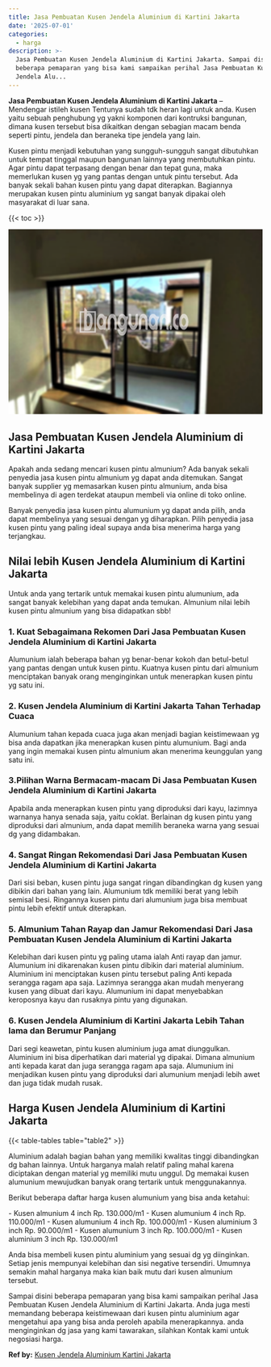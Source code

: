 ```yaml
---
title: Jasa Pembuatan Kusen Jendela Aluminium di Kartini Jakarta
date: '2025-07-01'
categories:
  - harga
description: >-
  Jasa Pembuatan Kusen Jendela Aluminium di Kartini Jakarta. Sampai disini
  beberapa pemaparan yang bisa kami sampaikan perihal Jasa Pembuatan Kusen
  Jendela Alu...
---
```


**Jasa Pembuatan Kusen Jendela Aluminium di Kartini Jakarta** – Mendengar istileh kusen Tentunya sudah tdk heran lagi untuk anda. Kusen yaitu sebuah penghubung yg yakni komponen dari kontruksi bangunan, dimana kusen tersebut bisa dikaitkan dengan sebagian macam benda seperti pintu, jendela dan beraneka tipe jendela yang lain.

Kusen pintu menjadi kebutuhan yang sungguh-sungguh sangat dibutuhkan untuk tempat tinggal maupun bangunan lainnya yang membutuhkan pintu. Agar pintu dapat terpasang dengan benar dan tepat guna, maka memerlukan kusen yg yang pantas dengan untuk pintu tersebut. Ada banyak sekali bahan kusen pintu yang dapat diterapkan. Bagiannya merupakan kusen pintu aluminium yg sangat banyak dipakai oleh masyarakat di luar sana.

{{< toc >}}

![Jasa Pembuatan Kusen Jendela Aluminium di Kartini Jakarta](/images/harga-kusen-jendela-alumunium-06.png)

## Jasa Pembuatan Kusen Jendela Aluminium di Kartini Jakarta

Apakah anda sedang mencari kusen pintu almunium? Ada banyak sekali penyedia jasa kusen pintu almunium yg dapat anda ditemukan. Sangat banyak supplier yg memasarkan kusen pintu almunium, anda bisa membelinya di agen terdekat ataupun membeli via online di toko online.

Banyak penyedia jasa kusen pintu alumunium yg dapat anda pilih, anda dapat membelinya yang sesuai dengan yg diharapkan. Pilih penyedia jasa kusen pintu yang paling ideal supaya anda bisa menerima harga yang terjangkau.

## Nilai lebih Kusen Jendela Aluminium di Kartini Jakarta

Untuk anda yang tertarik untuk memakai kusen pintu alumunium, ada sangat banyak kelebihan yang dapat anda temukan. Almunium nilai lebih kusen pintu almunium yang bisa didapatkan sbb!

### 1\. Kuat Sebagaimana Rekomen Dari Jasa Pembuatan Kusen Jendela Aluminium di Kartini Jakarta

Alumunium ialah beberapa bahan yg benar-benar kokoh dan betul-betul yang pantas dengan untuk kusen pintu. Kuatnya kusen pintu dari almunium menciptakan banyak orang menginginkan untuk menerapkan kusen pintu yg satu ini.

### 2\. Kusen Jendela Aluminium di Kartini Jakarta Tahan Terhadap Cuaca

Alumunium tahan kepada cuaca juga akan menjadi bagian keistimewaan yg bisa anda dapatkan jika menerapkan kusen pintu alumunium. Bagi anda yang ingin memakai kusen pintu almunium akan menerima keunggulan yang satu ini.

### 3.Pilihan Warna Bermacam-macam Di Jasa Pembuatan Kusen Jendela Aluminium di Kartini Jakarta

Apabila anda menerapkan kusen pintu yang diproduksi dari kayu, lazimnya warnanya hanya senada saja, yaitu coklat. Berlainan dg kusen pintu yang diproduksi dari almunium, anda dapat memilih beraneka warna yang sesuai dg yang didambakan.

### 4\. Sangat Ringan Rekomendasi Dari Jasa Pembuatan Kusen Jendela Aluminium di Kartini Jakarta

Dari sisi beban, kusen pintu juga sangat ringan dibandingkan dg kusen yang dibikin dari bahan yang lain. Alumunium tdk memiliki berat yang lebih semisal besi. Ringannya kusen pintu dari alumunium juga bisa membuat pintu lebih efektif untuk diterapkan.

### 5\. Almunium Tahan Rayap dan Jamur Rekomendasi Dari Jasa Pembuatan Kusen Jendela Aluminium di Kartini Jakarta

Kelebihan dari kusen pintu yg paling utama ialah Anti rayap dan jamur. Alumunium ini dikarenakan kusen pintu dibikin dari material aluminium. Aluminium ini menciptakan kusen pintu tersebut paling Anti kepada serangga ragam apa saja. Lazimnya serangga akan mudah menyerang kusen yang dibuat dari kayu. Alumunium ini dapat menyebabkan keroposnya kayu dan rusaknya pintu yang digunakan.

### 6\. Kusen Jendela Aluminium di Kartini Jakarta Lebih Tahan lama dan Berumur Panjang

Dari segi keawetan, pintu kusen aluminium juga amat diunggulkan. Aluminium ini bisa diperhatikan dari material yg dipakai. Dimana almunium anti kepada karat dan juga serangga ragam apa saja. Alumunium ini menjadikan kusen pintu yang diproduksi dari alumunium menjadi lebih awet dan juga tidak mudah rusak.

## Harga Kusen Jendela Aluminium di Kartini Jakarta

{{< table-tables table="table2" >}}

Aluminium adalah bagian bahan yang memiliki kwalitas tinggi dibandingkan dg bahan lainnya. Untuk harganya malah relatif paling mahal karena diciptakan dengan material yg memiliki mutu unggul. Dg memakai kusen alumunium mewujudkan banyak orang tertarik untuk menggunakannya.

Berikut beberapa daftar harga kusen alumunium yang bisa anda ketahui:

\- Kusen almunium 4 inch Rp. 130.000/m1 - Kusen alumunium 4 inch Rp. 110.000/m1 - Kusen alumunium 4 inch Rp. 100.000/m1 - Kusen aluminium 3 inch Rp. 90.000/m1 - Kusen alumunium 3 inch Rp. 100.000/m1 - Kusen aluminium 3 inch Rp. 130.000/m1

Anda bisa membeli kusen pintu aluminium yang sesuai dg yg diinginkan. Setiap jenis mempunyai kelebihan dan sisi negative tersendiri. Umumnya semakin mahal harganya maka kian baik mutu dari kusen almunium tersebut.

Sampai disini beberapa pemaparan yang bisa kami sampaikan perihal Jasa Pembuatan Kusen Jendela Aluminium di Kartini Jakarta. Anda juga mesti memandang beberapa keistimewaan dari kusen pintu aluminium agar mengetahui apa yang bisa anda peroleh apabila menerapkannya. anda menginginkan dg jasa yang kami tawarakan, silahkan Kontak kami untuk negosiasi harga.

**Ref by:** [Kusen Jendela Aluminium Kartini Jakarta](https://id.wikipedia.org/wiki/Kusen)
